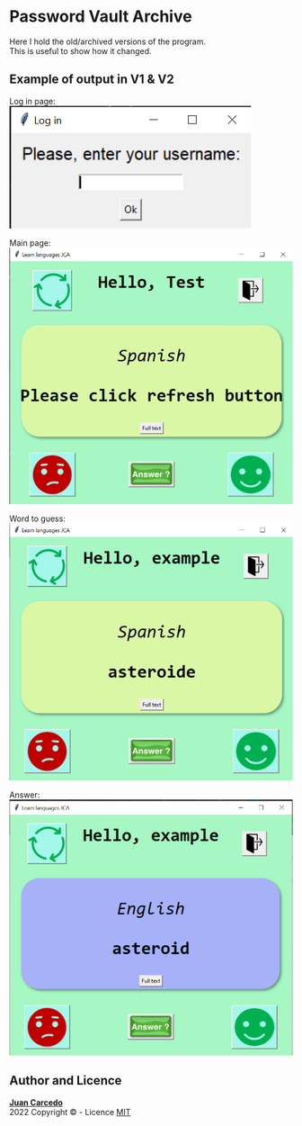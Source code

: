 # Password Vault Archive
Here I hold the old/archived versions of the program.  
This is useful to show how it changed.

## Example of output in V1 & V2
Log in page:  
![Initial](../readme_images/v2/log_in.PNG)

Main page:  
![main_page](../readme_images/v2/prog_main.PNG)

Word to guess:
![guess](../readme_images/v2/spanish_word.PNG)

Answer:
![answer](../readme_images/v2/answer.PNG)

## Author and Licence
**[Juan Carcedo](https://github.com/JuanCarcedo)**  
2022 Copyright © - Licence [MIT](https://github.com/JuanCarcedo/jca-python-projects/blob/main/LICENSE.txt)
